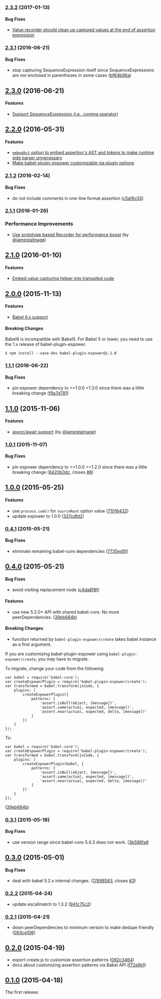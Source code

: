 ### [2.3.2](https://github.com/power-assert-js/babel-plugin-espower/releases/tag/v2.3.2) (2017-01-13)


#### Bug Fixes

* [Value recorder should clean up captured values at the end of assertion expression](https://github.com/power-assert-js/babel-plugin-espower/pull/19)


### [2.3.1](https://github.com/power-assert-js/babel-plugin-espower/releases/tag/v2.3.1) (2016-06-21)


#### Bug Fixes

* stop capturing SequenceExpression itself since SequenceExpressions are not enclosed in parentheses in some cases ([bf64b96a](https://github.com/power-assert-js/babel-plugin-espower/commit/bf64b96a139e0872590d39f2e5f4df02a2472eb3))


## [2.3.0](https://github.com/power-assert-js/babel-plugin-espower/releases/tag/v2.3.0) (2016-06-21)


#### Features

* [Support SequenceExpression (i.e., comma operator)](https://github.com/power-assert-js/babel-plugin-espower/pull/17)


## [2.2.0](https://github.com/power-assert-js/babel-plugin-espower/releases/tag/v2.2.0) (2016-05-31)


#### Features

* [`embedAst` option to embed assertion's AST and tokens to make runtime side parser unnecessary](https://github.com/power-assert-js/babel-plugin-espower/pull/13)
* [Make babel-plugin-espower customizable via plugin options](https://github.com/power-assert-js/babel-plugin-espower/pull/16)


### [2.1.2](https://github.com/power-assert-js/babel-plugin-espower/releases/tag/v2.1.2) (2016-02-14)


#### Bug Fixes

* do not include comments in one-line format assertion ([c5af6c55](https://github.com/power-assert-js/babel-plugin-espower/commit/c5af6c558f2caad8e30c1494c218d7ad3203eb16))


### [2.1.1](https://github.com/power-assert-js/babel-plugin-espower/releases/tag/v2.1.1) (2016-01-26)


### Performance Improvements

* [Use prototype based Recorder for performance boost](https://github.com/power-assert-js/babel-plugin-espower/pull/12) (by [@jamestalmage](https://github.com/jamestalmage))


## [2.1.0](https://github.com/power-assert-js/babel-plugin-espower/releases/tag/v2.1.0) (2016-01-10)


#### Features

* [Embed value capturing helper into transpiled code](https://github.com/power-assert-js/babel-plugin-espower/pull/11)


## [2.0.0](https://github.com/power-assert-js/babel-plugin-espower/releases/tag/v2.0.0) (2015-11-13)


#### Features

* [Babel 6.x support](https://github.com/power-assert-js/babel-plugin-espower/pull/5)


#### Breaking Changes

Babel6 is incompatible with Babel5. For Babel 5 or lower, you need to use the 1.x release of babel-plugin-espower.

```
$ npm install --save-dev babel-plugin-espower@1.1.0
```


### [1.1.1](https://github.com/power-assert-js/babel-plugin-espower/releases/tag/v1.1.1) (2016-06-22)


#### Bug Fixes

* pin espower dependency to >=1.0.0 <1.3.0 since there was a little breaking change ([f9a7d781](https://github.com/power-assert-js/babel-plugin-espower/commit/f9a7d78167d92ca7f86c0923478f1a7ab6e71f5d))


## [1.1.0](https://github.com/power-assert-js/babel-plugin-espower/releases/tag/v1.1.0) (2015-11-06)


#### Features

* [async/await support](https://github.com/power-assert-js/babel-plugin-espower/pull/7) (by [@jamestalmage](https://github.com/jamestalmage))


### [1.0.1](https://github.com/power-assert-js/babel-plugin-espower/releases/tag/v1.0.1) (2015-11-07)


#### Bug Fixes

* pin espower dependency to >=1.0.0 <=1.2.0 since there was a little breaking change ([6420b3dc](https://github.com/power-assert-js/babel-plugin-espower/commit/6420b3dc49a00f731eebbee695c90be8f13d5e73), closes [#8](https://github.com/power-assert-js/babel-plugin-espower/issues/8))


## [1.0.0](https://github.com/power-assert-js/babel-plugin-espower/releases/tag/v1.0.0) (2015-05-25)


#### Features

* use `process.cwd()` for `sourceRoot` option value ([71016432](https://github.com/power-assert-js/babel-plugin-espower/commit/71016432565568e2b7325b11cf07ae90d029c45b))
* update espower to 1.0.0 ([337cdfd2](https://github.com/power-assert-js/babel-plugin-espower/commit/337cdfd26a2868addd1aabdd7787733a79eab11a))


### [0.4.1](https://github.com/power-assert-js/babel-plugin-espower/releases/tag/v0.4.1) (2015-05-21)


#### Bug Fixes

* eliminate remaining babel-core dependencies ([7735ed5f](https://github.com/power-assert-js/babel-plugin-espower/commit/7735ed5f8e6c38660c0328404057c6497370ebd7))


## [0.4.0](https://github.com/power-assert-js/babel-plugin-espower/releases/tag/v0.4.0) (2015-05-21)


#### Bug Fixes

* avoid visiting replacement node ([c4da8f8f](https://github.com/power-assert-js/babel-plugin-espower/commit/c4da8f8f8d3a56ccfe64812ef4f2c839ebec892c))


#### Features

* use new 5.2.0+ API with shared babel-core. No more peerDependencies. ([39eb684b](https://github.com/power-assert-js/babel-plugin-espower/commit/39eb684b733729a0b0d6752bd52a008c5b08159b))


#### Breaking Changes

* function returned by `babel-plugin-espower/create` takes babel instance as a first argument.

If you are customizing babel-plugin-espower using `babel-plugin-espower/create`, you may have to migrate.

To migrate, change your code from the following:

```
var babel = require('babel-core');
var createEspowerPlugin = require('babel-plugin-espower/create');
var transformed = babel.transform(jsCode, {
    plugins: [
        createEspowerPlugin({
            patterns: [
                'assert.isNull(object, [message])',
                'assert.same(actual, expected, [message])',
                'assert.near(actual, expected, delta, [message])'
            ]
        })
    ]
});
```

To:

```
var babel = require('babel-core');
var createEspowerPlugin = require('babel-plugin-espower/create');
var transformed = babel.transform(jsCode, {
    plugins: [
        createEspowerPlugin(babel, {
            patterns: [
                'assert.isNull(object, [message])',
                'assert.same(actual, expected, [message])',
                'assert.near(actual, expected, delta, [message])'
            ]
        })
    ]
});
```

([39eb684b](https://github.com/power-assert-js/babel-plugin-espower/commit/39eb684b733729a0b0d6752bd52a008c5b08159b))


### [0.3.1](https://github.com/power-assert-js/babel-plugin-espower/releases/tag/v0.3.1) (2015-05-18)


#### Bug Fixes

* use version range since babel-core 5.4.3 does not work. ([3b586fa9](https://github.com/power-assert-js/babel-plugin-espower/commit/3b586fa9c20650871f7420c70d6e9c189be7412c)


## [0.3.0](https://github.com/power-assert-js/babel-plugin-espower/releases/tag/v0.3.0) (2015-05-01)


#### Bug Fixes

* deal with babel 5.2.x internal changes. ([17698583](https://github.com/power-assert-js/babel-plugin-espower/commit/17698583a871e59c0af660cd888c2e98f85aea38), closes [#3](https://github.com/power-assert-js/babel-plugin-espower/issues/3))


### [0.2.2](https://github.com/power-assert-js/babel-plugin-espower/releases/tag/v0.2.2) (2015-04-24)


* update escallmatch to 1.3.2 ([941c75c2](https://github.com/power-assert-js/babel-plugin-espower/commit/941c75c29504284fee7fa916752e4096fd65011f))


### [0.2.1](https://github.com/power-assert-js/babel-plugin-espower/releases/tag/v0.2.1) (2015-04-21)


* down peerDependencies to minimum version to make dedupe friendly ([093ce106](https://github.com/power-assert-js/babel-plugin-espower/commit/093ce1068a11ac1550830c5e541f93a3271623af))


## [0.2.0](https://github.com/power-assert-js/babel-plugin-espower/releases/tag/v0.2.0) (2015-04-19)


* export create.js to customize assertion patterns ([092c3464](https://github.com/power-assert-js/babel-plugin-espower/commit/092c3464ae37ab27a91cd01e3dd8fa2062a08dfe))
* docs about customizing assertion patterns via Babel API ([f72a9b1](https://github.com/power-assert-js/babel-plugin-espower/commit/f72a9b19b68d3d12287ba8b33878c7ff63049175))


## [0.1.0](https://github.com/power-assert-js/babel-plugin-espower/releases/tag/v0.1.0) (2015-04-18)


The first release.
